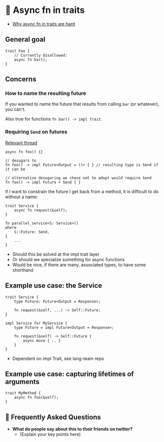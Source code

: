 # 🧬 Async fn in traits

* [Why async fn in traits are hard][wafth]

[wafth]: http://smallcultfollowing.com/babysteps/blog/2019/10/26/async-fn-in-traits-are-hard/

## General goal

```rust,ignore
trait Foo {
    // Currently disallowed:
    async fn bar();
}
```

## Concerns

### How to name the resulting future

If you wanted to name the future that results from calling `bar` (or whatever), you can't.

Also true for functions `fn bar() -> impl Trait`.

### Requiring `Send` on futures

[Relevant thread](https://internals.rust-lang.org/t/how-often-do-you-want-non-send-futures/10360)

```rust,ignore
async fn foo() {}

// desugars to
fn foo() -> impl Future<Output = ()> { } // resulting type is Send if it can be

// alternative desugaring we chose not to adopt would require Send
fn foo() -> impl Future + Send { }
```

If I want to constrain the future I get back from a method, it is difficult to do without a name:

```rust,ignore
trait Service {
    async fn request(&self);
}

fn parallel_service<S: Service>()
where
    S::Future: Send,
{
    ...
}
```

* Should this be solved at the impl trait layer
* Or should we specialize something for async functions
* Would be nice, if there are many, associated types, to have some shorthand

## Example use case: the Service

```rust,ignore
trait Service {
    type Future: Future<Output = Response>;

    fn request(&self, ...) -> Self::Future;
}

impl Service for MyService {
    type Future = impl Future<Output = Response>;

    fn request(&self) -> Self::Future {
        async move { .. }
    }
}
```

* Dependent on impl Trait, see lang-team repo

## Example use case: capturing lifetimes of arguments

```rust,ignore
trait MyMethod {
    async fn foo(&self);
}
```

## 🤔 Frequently Asked Questions

* **What do people say about this to their friends on twitter?**
    * (Explain your key points here)

